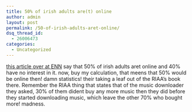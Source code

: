 ```yaml
---
title: 50% of irish adults are(t) online
author: admin
layout: post
permalink: /50-of-irish-adults-aret-online/
dsq_thread_id:
  - 26006473
categories:
  - Uncategorized
---
```

[this article over at ENN][1] say that 50% of irish adults aret online and 40% have no interest in it. now, buy my calculation, that meens that 50% would be online then! damn statistics! their taking a leaf out of the RIAA&#8217;s book there. Remember the RIAA thing that states that of the music downloader they asked, 30% of them dident buy any more music then they did before they started downloading music, which leave the other 70% who bought more! madness.

 [1]: http://www.enn.ie/frontpage/news-9377820.html